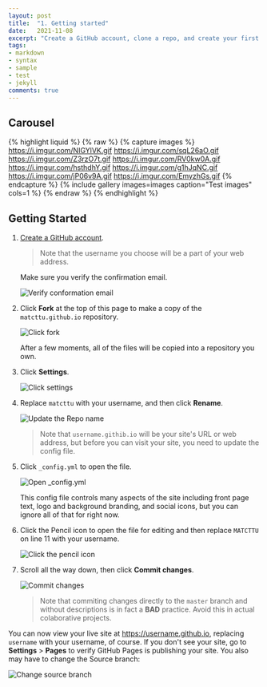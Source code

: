 ```yaml
---
layout: post
title:  "1. Getting started"
date:   2021-11-08
excerpt: "Create a GitHub account, clone a repo, and create your first pull request"
tags:
- markdown 
- syntax
- sample
- test
- jekyll
comments: true
---
```


## Carousel

{% highlight liquid %}
{% raw %}
{% capture images %}
	https://i.imgur.com/NIGYlVK.gif
	https://i.imgur.com/sqL26aO.gif
	https://i.imgur.com/Z3rzO7t.gif
    https://i.imgur.com/RV0kw0A.gif
    https://i.imgur.com/hsthdhY.gif
    https://i.imgur.com/g1hJqNC.gif
    https://i.imgur.com/jP06v9A.gif
    https://i.imgur.com/EmyzhGs.gif
{% endcapture %}
{% include gallery images=images caption="Test images" cols=1 %}
{% endraw %}
{% endhighlight %}

## Getting Started

1. [Create a GitHub account](https://github.com/join).

   > Note that the username you choose will be a part of your web address.

   Make sure you verify the confirmation email.
   
   ![Verify conformation email](https://i.imgur.com/NIGYlVK.gif)

1. Click **Fork** at the top of this page to make a copy of the `matcttu.github.io` repository.

   ![Click fork](https://i.imgur.com/sqL26aO.gif)

   After a few moments, all of the files will be copied into a repository you own.

1. Click **Settings**.

   ![Click settings](https://i.imgur.com/Z3rzO7t.gif)

1. Replace `matcttu` with your username, and then click **Rename**.

   ![Update the Repo name](https://i.imgur.com/RV0kw0A.gif)

   > Note that `username.githib.io` will be your site's URL or web address, but before you can visit your site, you need to update the config file.

1. Click `_config.yml` to open the file.

   ![Open _config.yml](https://i.imgur.com/hsthdhY.gif)

    This config file controls many aspects of the site including front page text, logo and background branding, and social icons, but you can ignore all of that for right now.

1. Click the Pencil icon to open the file for editing and then replace `MATCTTU` on line 11 with your username.

   ![Click the pencil icon](https://i.imgur.com/g1hJqNC.gif)

1. Scroll all the way down, then click **Commit changes**.

   ![Commit changes](https://i.imgur.com/jP06v9A.gif)

   > Note that commiting changes directly to the `master` branch and without descriptions is in fact a **BAD** practice. Avoid this in actual colaborative projects.

You can now view your live site at https://username.github.io, replacing `username` with your username, of course. If you don't see your site, go to **Settings** > **Pages** to verify GitHub Pages is publishing your site. You also may have to change the Source branch:

![Change source branch](https://i.imgur.com/EmyzhGs.gif)
